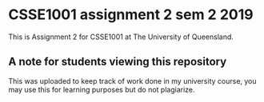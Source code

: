 # CSSE1001 assignment 2 sem 2 2019
This is Assignment 2 for CSSE1001 at The University of Queensland.
## A note for students viewing this repository
This was uploaded to keep track of work done in my university course, you may use this for learning purposes but do not plagiarize.
